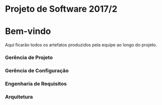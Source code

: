 # Projeto de Software 2017/2
# Bem-vindo

Aqui ficarão todos os artefatos produzidos pela equipe ao longo do projeto.

### Gerência de Projeto

### Gerência de Configuração

### Engenharia de Requisitos

### Arquitetura
